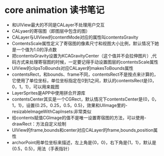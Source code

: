 # core animation  读书笔记
* 和UIView最大的不同是CALayer不处理用户交互
* CALyaer的寄宿图（即图层中包含的图）
* CALayer与UIView的contentMode对应的属性叫contentsGravity
* ContentsScale属性定义了寄宿图的像素尺寸和视图大小比例，默认情况下她是一个值为1.0的浮点数
* 把contentsGravity设置为KCAGravityCenter（这个值并不会拉伸图片）,代码方式来处理寄宿图的时候，一定要记得手动设置图层的contentsScale属性
* UIView的clipsToBounds对应CALayer的makesToBounds属性
* contentsRect，和bounds、frame不同，contentsRect不是按点来计算的，它使用了单位坐标，单位坐标指定在0到1之间，默认的contentsRect是{0，0，1，1}，可以用来裁图
*  LayerSprites是APP中使用拼合开源库
*  contentsCenter其实是一个CGRect，默认情况下contentsCenter是{0，0，1，1}，设置{0.25，0.25，0.5，0.5}，效果和UIImage里的-resizableImageWithCapInsets:非常类似
*  给contents赋值CGImage的值不是唯一设置寄宿图的方法，可以使用-drawRect：方法自定义绘制
*  UIView的frame,bounds和center对应CALayer的frame,bounds,position属性
*  archorPoint用单位坐标来描述，左上角是{0，0}，右下角是{1，1}，默认是{0.5，0.5}，用法（手表指针）


